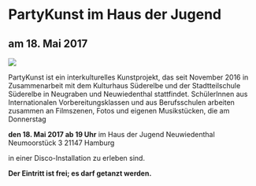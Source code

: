# PartyKunst im Haus der Jugend

## am 18. Mai 2017

![](resources/_wsb_493x696_PartyKunst_rdz.jpg)

PartyKunst ist ein interkulturelles Kunstprojekt, das seit November 2016
in Zusammenarbeit mit dem Kulturhaus Süderelbe und der Stadtteilschule
Süderelbe in Neugraben und Neuwiedenthal stattfindet. SchülerInnen aus
Internationalen Vorbereitungsklassen und aus Berufsschulen arbeiten
zusammen an Filmszenen, Fotos und eigenen Musikstücken, die am
Donnerstag

**den 18. Mai 2017 ab 19 Uhr** 
im Haus der Jugend Neuwiedenthal 
Neumoorstück 3 
21147 Hamburg

in einer Disco-Installation zu erleben sind.

**Der Eintritt ist frei; es darf getanzt werden.**
